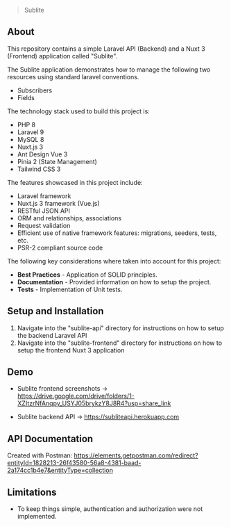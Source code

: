 > Sublite

## About
This repository contains a simple Laravel API (Backend) and a Nuxt 3 (Frontend) application called "Sublite".

The Sublite application demonstrates how to manage the following two resources using standard laravel conventions. 
- Subscribers
- Fields

The technology stack used to build this project is:
- PHP 8
- Laravel 9
- MySQL 8
- Nuxt.js 3
- Ant Design Vue 3
- Pinia 2 (State Management)
- Tailwind CSS 3

The features showcased in this project include:
- Laravel framework
- Nuxt.js 3 framework (Vue.js)
- RESTful JSON API
- ORM and relationships, associations
- Request validation
- Efficient use of native framework features: migrations, seeders, tests, etc.
- PSR-2 compliant source code

The following key considerations where taken into account for this project:
- **Best Practices** - Application of SOLID principles.
- **Documentation** - Provided information on how to setup the project.
- **Tests** - Implementation of Unit tests.

## Setup and Installation
1. Navigate into the "sublite-api" directory for instructions on how to setup the backend Laravel API
2. Navigate into the "sublite-frontend" directory for instructions on how to setup the frontend Nuxt 3 application

## Demo

- Sublite frontend screenshots -> https://drive.google.com/drive/folders/1-XZItzrNfAnqpy_USYJ05brykzY8J8R4?usp=share_link

- Sublite backend API -> https://subliteapi.herokuapp.com

## API Documentation

Created with Postman: https://elements.getpostman.com/redirect?entityId=1828213-26f43580-56a8-4381-baad-2a174cc1b4e7&entityType=collection

## Limitations

- To keep things simple, authentication and authorization were not implemented.
